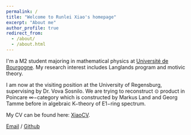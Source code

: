 ```yaml
---
permalink: /
title: "Welcome to Runlei Xiao's homepage"
excerpt: "About me"
author_profile: true
redirect_from: 
  - /about/
  - /about.html
---
```


I'm a M2 student majoring in mathematical physics at [Université de Bourgogne](https://www.u-bourgogne.fr/). My research interest includes Langlands program and motivic theory.

I am now at the visiting position at the University of Regensburg, supervising by Dr. Vova Sosnilo. We are trying to reconstruct ⊙ product in Poincare ∞−category which is constructed by Markus Land and Georg Tamme before in algebraic K−theory of E1−ring spectrum.

My CV can be found here: [XiaoCV](https://fancy-block.github.io/XiaoCV.github.io/files/Xiao-CV-06.06.pdf).

[Email](mailto:jacobelection@gmail.com) / [Github](https://github.com/Fancy-Block) 

